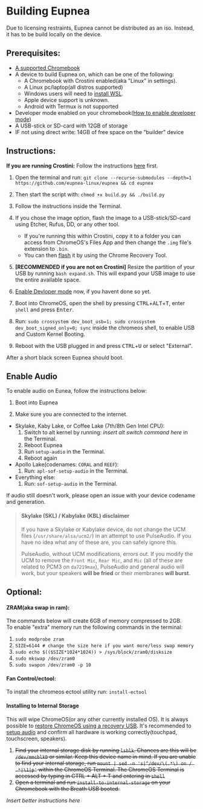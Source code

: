 # Building Eupnea
Due to licensing restraints, Eupnea cannot be distributed as an iso. Instead, it has to be build locally on the device.

## Prerequisites: 
* [A supported Chromebook](/devices)
* A device to build Eupnea on, which can be one of the following:
  * A Chromebook with Crostini enabled(aka "Linux" in settings).
  * A Linux pc/laptop(all distros supported)
  * Windows users will need to [install WSL](https://ubuntu.com/tutorials/install-ubuntu-desktop#1-overview).
  * Apple device support is unknown.
  * Android with Termux is not supported
* Developer mode enabled on your chromebook([How to enable developer mode](https://www.androidauthority.com/how-to-enable-developer-mode-on-a-chromebook-906688/))
* A USB-stick or SD-card with 12GB of storage
* IF not using direct write: 14GB of free space on the "builder" device

## Instructions:
**If you are running Crostini:** Follow the instructions [here](https://bugs.chromium.org/p/chromium/issues/detail?id=1303315#c3) first.

1. Open the terminal and run: ``git clone --recurse-submodules --depth=1 https://github.com/eupnea-linux/eupnea && cd eupnea``

2. Then start the script with: ``chmod +x build.py && ./build.py``

3. Follow the instructions inside the Terminal.

4. If you chose the image option, flash the image to a USB-stick/SD-card using Etcher, Rufus, DD, or any other tool.
    - If you're running this within Crostini, copy it to a folder you can access from ChromeOS's Files App and then change the `.img` file's extension to `.bin`.
    - You can then [flash](https://www.virtuallypotato.com/burn-an-iso-to-usb-with-the-chromebook-recovery-utility/) it by using the Chrome Recovery Tool.

5. **[RECOMMENDED if you are not on Crostini]** Resize the partition of your USB by running `bash expand.sh`. This will expand your USB image to use the entire available space.

6. [Enable Devloper mode](https://www.androidauthority.com/how-to-enable-developer-mode-on-a-chromebook-906688/) now, if you havent done so yet.

6. Boot into ChromeOS, open the shell by pressing <kbd>CTRL</kbd>+<kbd>ALT</kbd>+<kbd>T</kbd>, enter `shell` and press <kbd>Enter</kbd>.  

7. Run: `sudo crossystem dev_boot_usb=1; sudo crossystem dev_boot_signed_only=0; sync` inside the chromeos shell, to enable USB and Custom Kernel Booting.

8. Reboot with the USB plugged in and press <kbd>CTRL</kbd>+<kbd>U</kbd> or select "External". 

After a short black screen Eupnea should boot.

## Enable Audio
To enable audio on Eunea, follow the instructions below:

1. Boot into Eupnea

2. Make sure you are connected to the internet.

- Skylake, Kaby Lake, or Coffee Lake (7th/8th Gen Intel CPU):
  1. Switch to alt kernel by running: *insert alt switch command here* in the Terminal.
  2. Reboot Eupnea
  3. Run `setup-audio` in the Terminal.
  4. Reboot again
- Apollo Lake(codenames: `CORAL` and `REEF`):
  1. Run: `apl-sof-setup-audio` in the Terminal.
- Everything else: 
  1. Run: `sof-setup-audio` in the Terminal.

If audio still doesn't work, please open an issue with your device codename and generation.

> #### Skylake (SKL) / Kabylake (KBL) disclaimer
>
> If you have a Skylake or Kabylake device, do not change the UCM files (`/usr/share/alsa/ucm2/`) in an attempt to use PulseAudio. If you have no idea what any of these are, you can safely ignore this.
>
> PulseAudio, without UCM modifications, errors out. If you modify the UCM to remove the `Front Mic`, `Rear Mic`, and `Mic` (all of these are related to PCM3 on `da7219max`), PulseAudio and general audio will work, but your speakers **will be fried** or their membranes **will burst**.

## Optional:
#### ZRAM(aka swap in ram):
The commands below will create 6GB of memory compressed to 2GB.  
To enable "extra" memory run the following commands in the terminal:  
1. ``sudo modprobe zram``
2. ``SIZE=6144 # change the size here if you want more/less swap memory``
3. ``sudo echo $(($SIZE*1024*1024)) > /sys/block/zram0/disksize``
4. ``sudo mkswap /dev/zram0``
5. ``sudo swapon /dev/zram0 -p 10``  

#### Fan Control/ectool:
To install the chromeos ectool utility run: ``install-ectool``

#### Installing to Internal Storage

This will wipe ChromeOS(or any other currently installed OS). It is always possible to [restore ChromeOS using a recovery USB](https://support.google.com/chromebook/answer/1080595?hl=en). It's recommended to [setup audio](?id=enable-audio) and confirm all hardware is working correctly(touchpad, touchscreen, speakers).

1. ~~Find your internal storage disk by running `lsblk`. Chances are this will be `/dev/mmcblk0` or similar. Keep this device name in mind.
   If you are unable to find your internal storage, run `mount | sed -n 's|^/dev/\(.*\) on / .*|\1|p'` within the ChromeOS Terminal. The ChromeOS Terminal is accessed by typing in CTRL + ALT + T and entering in `shell`~~
2. ~~Open a terminal and run `install-to-internal-storage` on your Chromebook with the Breath USB booted.~~

*Insert better instructions here*
